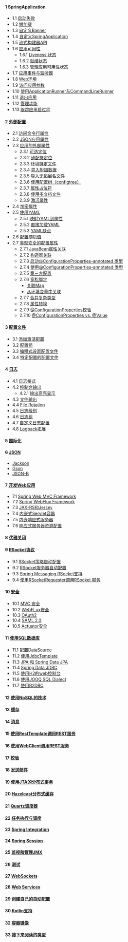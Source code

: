 #### 1 [SpringApplication](https://docs.spring.io/spring-boot/docs/current/reference/html/spring-boot-features.html#boot-features-spring-application)
- 1.1 [启动失败](https://docs.spring.io/spring-boot/docs/current/reference/html/spring-boot-features.html#boot-features-startup-failure)
- 1.2 [懒加载](https://docs.spring.io/spring-boot/docs/current/reference/html/spring-boot-features.html#boot-features-lazy-initialization)
- 1.3 [自定义Banner](https://docs.spring.io/spring-boot/docs/current/reference/html/spring-boot-features.html#boot-features-banner)
- 1.4 [自定义SpringApplication](https://docs.spring.io/spring-boot/docs/current/reference/html/spring-boot-features.html#boot-features-customizing-spring-application)
- 1.5 [流式构建器API](https://docs.spring.io/spring-boot/docs/current/reference/html/spring-boot-features.html#boot-features-fluent-builder-api)
- 1.6 [应用可用性](https://docs.spring.io/spring-boot/docs/current/reference/html/spring-boot-features.html#boot-features-application-availability)
    + 1.6.1 [Liveness 状态](https://docs.spring.io/spring-boot/docs/current/reference/html/spring-boot-features.html#boot-features-application-availability-liveness-state)
    + 1.6.2 [就绪状态](https://docs.spring.io/spring-boot/docs/current/reference/html/spring-boot-features.html#boot-features-application-availability-readiness-state)
    + 1.6.3 [管理应用可用性状态](https://docs.spring.io/spring-boot/docs/current/reference/html/spring-boot-features.html#boot-features-application-availability-managing)
- 1.7 [应用事件与监听器](https://docs.spring.io/spring-boot/docs/current/reference/html/spring-boot-features.html#boot-features-application-events-and-listeners)
- 1.8 [Web环境](https://docs.spring.io/spring-boot/docs/current/reference/html/spring-boot-features.html#boot-features-web-environment)
- 1.9 [访问应用参数](https://docs.spring.io/spring-boot/docs/current/reference/html/spring-boot-features.html#boot-features-application-arguments)
- 1.10 [使用ApplicationRunner与CommandLineRunner](https://docs.spring.io/spring-boot/docs/current/reference/html/spring-boot-features.html#boot-features-command-line-runner)
- 1.11 [退出应用](https://docs.spring.io/spring-boot/docs/current/reference/html/spring-boot-features.html#boot-features-application-exit)
- 1.12 [管理功能](https://docs.spring.io/spring-boot/docs/current/reference/html/spring-boot-features.html#boot-features-application-admin)
- 1.13 [跟踪应用启过程](https://docs.spring.io/spring-boot/docs/current/reference/html/spring-boot-features.html#boot-features-application-startup-tracking)
#### 2 [外部配置](https://docs.spring.io/spring-boot/docs/current/reference/html/spring-boot-features.html#boot-features-external-config)
- 2.1 [访问命令行属性](https://docs.spring.io/spring-boot/docs/current/reference/html/spring-boot-features.html#boot-features-external-config-command-line-args)
- 2.2 [JSON应用属性](https://docs.spring.io/spring-boot/docs/current/reference/html/spring-boot-features.html#boot-features-external-config-application-json)
- 2.3 [应用的外部属性](https://docs.spring.io/spring-boot/docs/current/reference/html/spring-boot-features.html#boot-features-external-config-files)
    + 2.3.1 [可选定位](https://docs.spring.io/spring-boot/docs/current/reference/html/spring-boot-features.html#boot-features-external-config-optional-prefix)
    + 2.3.2 [通配符定位](https://docs.spring.io/spring-boot/docs/current/reference/html/spring-boot-features.html#boot-features-external-config-files-wildcards)
    + 2.3.3 [环境特定文件](https://docs.spring.io/spring-boot/docs/current/reference/html/spring-boot-features.html#boot-features-external-config-files-profile-specific)
    + 2.3.4 [导入附加数据](https://docs.spring.io/spring-boot/docs/current/reference/html/spring-boot-features.html#boot-features-external-config-files-importing)
    + 2.3.5 [导入无拓展名文件](https://docs.spring.io/spring-boot/docs/current/reference/html/spring-boot-features.html#importing-extensionless-files)
    + 2.3.6 [使用配置树（configtree）](https://docs.spring.io/spring-boot/docs/current/reference/html/spring-boot-features.html#boot-features-external-config-files-configtree)
    + 2.3.7 [属性占位符](https://docs.spring.io/spring-boot/docs/current/reference/html/spring-boot-features.html#boot-features-external-config-placeholders-in-properties)
    + 2.3.8 [使用多文档文件](https://docs.spring.io/spring-boot/docs/current/reference/html/spring-boot-features.html#boot-features-external-config-files-multi-document)
    + 2.3.9 [激活属性](https://docs.spring.io/spring-boot/docs/current/reference/html/spring-boot-features.html#boot-features-external-config-file-activation-properties)
- 2.4 [加密属性](https://docs.spring.io/spring-boot/docs/current/reference/html/spring-boot-features.html#boot-features-encrypting-properties)
- 2.5 [使用YAML](https://docs.spring.io/spring-boot/docs/current/reference/html/spring-boot-features.html#boot-features-external-config-yaml)
    + 2.5.1 [映射YAML到属性](https://docs.spring.io/spring-boot/docs/current/reference/html/spring-boot-features.html#mapping-yaml-to-properties)
    + 2.5.2 [直接加载YAML](https://docs.spring.io/spring-boot/docs/current/reference/html/spring-boot-features.html#boot-features-external-config-exposing-yaml-to-spring)
    + 2.5.3 [YAML缺点](https://docs.spring.io/spring-boot/docs/current/reference/html/spring-boot-features.html#boot-features-external-config-yaml-shortcomings)
- 2.6 [配置随机值](https://docs.spring.io/spring-boot/docs/current/reference/html/spring-boot-features.html#boot-features-external-config-random-values)
- 2.7 [类型安全的配置属性](https://docs.spring.io/spring-boot/docs/current/reference/html/spring-boot-features.html#boot-features-external-config-typesafe-configuration-properties)
    + 2.7.1 [JavaBean属性关联](https://docs.spring.io/spring-boot/docs/current/reference/html/spring-boot-features.html#boot-features-external-config-java-bean-binding)
    + 2.7.2 [构造器关联](https://docs.spring.io/spring-boot/docs/current/reference/html/spring-boot-features.html#boot-features-external-config-constructor-binding)
    + 2.7.3 [启动@ConfigurationProperties-annotated 类型](https://docs.spring.io/spring-boot/docs/current/reference/html/spring-boot-features.html#boot-features-external-config-enabling)
    + 2.7.4 [使用@ConfigurationProperties-annotated 类型](https://docs.spring.io/spring-boot/docs/current/reference/html/spring-boot-features.html#boot-features-external-config-using)
    + 2.7.5 [第三方配置](https://docs.spring.io/spring-boot/docs/current/reference/html/spring-boot-features.html#boot-features-external-config-3rd-party-configuration)
    + 2.7.6 [宽松绑定](https://docs.spring.io/spring-boot/docs/current/reference/html/spring-boot-features.html#boot-features-external-config-relaxed-binding)
        - [关联Map](https://docs.spring.io/spring-boot/docs/current/reference/html/spring-boot-features.html#boot-features-external-config-relaxed-binding-maps)
        - [从环境变量中关联](https://docs.spring.io/spring-boot/docs/current/reference/html/spring-boot-features.html#boot-features-external-config-relaxed-binding-from-environment-variables)
    + 2.7.7 [合并复杂类型](https://docs.spring.io/spring-boot/docs/current/reference/html/spring-boot-features.html#boot-features-external-config-complex-type-merge)
    + 2.7.8 [属性转换](https://docs.spring.io/spring-boot/docs/current/reference/html/spring-boot-features.html#boot-features-external-config-conversion)
    + 2.7.9 [@ConfigurationProperties校验](https://docs.spring.io/spring-boot/docs/current/reference/html/spring-boot-features.html#boot-features-external-config-validation)
    + 2.7.10 [@ConfigurationProperties vs. @Value](https://docs.spring.io/spring-boot/docs/current/reference/html/spring-boot-features.html#boot-features-external-config-vs-value)


#### 3 [配置文件](https://docs.spring.io/spring-boot/docs/current/reference/html/spring-boot-features.html#boot-features-profiles)
- 3.1 [添加激活配置](https://docs.spring.io/spring-boot/docs/current/reference/html/spring-boot-features.html#boot-features-adding-active-profiles)
- 3.2 [配置组](https://docs.spring.io/spring-boot/docs/current/reference/html/spring-boot-features.html#boot-features-profiles-groups)
- 3.3 [编程式设置配置文件](https://docs.spring.io/spring-boot/docs/current/reference/html/spring-boot-features.html#boot-features-profile-specific-configuration)
- 3.4 [特定配置的配置文件](https://docs.spring.io/spring-boot/docs/current/reference/html/spring-boot-features.html#boot-features-profile-specific-configuration)
#### 4 [日志](https://docs.spring.io/spring-boot/docs/current/reference/html/spring-boot-features.html#boot-features-logging)
- 4.1 [日志格式](https://docs.spring.io/spring-boot/docs/current/reference/html/spring-boot-features.html#boot-features-logging-format)
- 4.2 [控制台输出](https://docs.spring.io/spring-boot/docs/current/reference/html/spring-boot-features.html#boot-features-logging-console-output)
    + 4.2.1 [输出高亮显示](https://docs.spring.io/spring-boot/docs/current/reference/html/spring-boot-features.html#boot-features-logging-color-coded-output)
- 4.3 [文件输出](https://docs.spring.io/spring-boot/docs/current/reference/html/spring-boot-features.html#boot-features-logging-file-output)
- 4.4 [File Rotation](https://docs.spring.io/spring-boot/docs/current/reference/html/spring-boot-features.html#boot-features-logging-file-rotation)
- 4.5 [日志级别](https://docs.spring.io/spring-boot/docs/current/reference/html/spring-boot-features.html#boot-features-custom-log-levels)
- 4.6 [日志组](https://docs.spring.io/spring-boot/docs/current/reference/html/spring-boot-features.html#boot-features-custom-log-groups)
- 4.7 [自定义日志配置](https://docs.spring.io/spring-boot/docs/current/reference/html/spring-boot-features.html#boot-features-custom-log-configuration)
- 4.8 [Logback拓展](https://docs.spring.io/spring-boot/docs/current/reference/html/spring-boot-features.html#boot-features-logback-extensions)

#### 5 [国际化](https://docs.spring.io/spring-boot/docs/current/reference/html/spring-boot-features.html#boot-features-internationalization)
#### 6 [JSON](https://docs.spring.io/spring-boot/docs/current/reference/html/spring-boot-features.html#boot-features-json)
- [Jackson](https://docs.spring.io/spring-boot/docs/current/reference/html/spring-boot-features.html#boot-features-json-jackson)
- [Gson](https://docs.spring.io/spring-boot/docs/current/reference/html/spring-boot-features.html#boot-features-json-gson)
- [JSON-B](https://docs.spring.io/spring-boot/docs/current/reference/html/spring-boot-features.html#boot-features-json-json-b)
#### 7 [开发Web应用](https://docs.spring.io/spring-boot/docs/current/reference/html/spring-boot-features.html#boot-features-developing-web-applications)
- 7.1 [Spring Web MVC Framework](https://docs.spring.io/spring-boot/docs/current/reference/html/spring-boot-features.html#boot-features-spring-mvc)
- 7.2 [Spring WebFlux Framework](https://docs.spring.io/spring-boot/docs/current/reference/html/spring-boot-features.html#boot-features-webflux)
- 7.3 [JAX-RS和Jersey](https://docs.spring.io/spring-boot/docs/current/reference/html/spring-boot-features.html#boot-features-jersey)
- 7.4 [内嵌式Servlet容器](https://docs.spring.io/spring-boot/docs/current/reference/html/spring-boot-features.html#boot-features-embedded-container)
- 7.5 [内嵌响应式服务器](https://docs.spring.io/spring-boot/docs/current/reference/html/spring-boot-features.html#boot-features-reactive-server)
- 7.6 [响应式服务器资源配置](https://docs.spring.io/spring-boot/docs/current/reference/html/spring-boot-features.html#boot-features-reactive-server-resources)

#### 8 [优雅关闭](https://docs.spring.io/spring-boot/docs/current/reference/html/spring-boot-features.html#boot-features-graceful-shutdown)
#### 9 [RSocket协议](https://docs.spring.io/spring-boot/docs/current/reference/html/spring-boot-features.html#boot-features-rsocket)
- 9.1 [RSocket策略自动配置](https://docs.spring.io/spring-boot/docs/current/reference/html/spring-boot-features.html#boot-features-rsocket-strategies-auto-configuration)
- 9.2 [RSocket服务器自动配置](https://docs.spring.io/spring-boot/docs/current/reference/html/spring-boot-features.html#boot-features-rsocket-server-auto-configuration)
- 9.3 [Spring Messaging RSocket支持](https://docs.spring.io/spring-boot/docs/current/reference/html/spring-boot-features.html#boot-features-rsocket-messaging)
- 9.4 [使用RSocketRequester调用RSocket 服务](https://docs.spring.io/spring-boot/docs/current/reference/html/spring-boot-features.html#boot-features-rsocket-requester)

#### 10 [安全](https://docs.spring.io/spring-boot/docs/current/reference/html/spring-boot-features.html#boot-features-security)
- 10.1 [MVC 安全](https://docs.spring.io/spring-boot/docs/current/reference/html/spring-boot-features.html#boot-features-security-mvc)
- 10.2 [WebFLux安全](https://docs.spring.io/spring-boot/docs/current/reference/html/spring-boot-features.html#boot-features-security-webflux)
- 10.3 [OAuth2](https://docs.spring.io/spring-boot/docs/current/reference/html/spring-boot-features.html#boot-features-security-oauth2)
- 10.4 [SAML 2.0](https://docs.spring.io/spring-boot/docs/current/reference/html/spring-boot-features.html#boot-features-security-saml)
- 10.5 [Actuator安全](https://docs.spring.io/spring-boot/docs/current/reference/html/spring-boot-features.html#boot-features-security-actuator)

#### 11 [使用SQL数据库](https://docs.spring.io/spring-boot/docs/current/reference/html/spring-boot-features.html#boot-features-sql)
- 11.1 [配置DataSource](https://docs.spring.io/spring-boot/docs/current/reference/html/spring-boot-features.html#boot-features-configure-datasource)
- 11.2 [使用JdbcTemplate](https://docs.spring.io/spring-boot/docs/current/reference/html/spring-boot-features.html#boot-features-using-jdbc-template)
- 11.3 [JPA 和 Spring Data JPA](https://docs.spring.io/spring-boot/docs/current/reference/html/spring-boot-features.html#boot-features-jpa-and-spring-data)
- 11.4 [Spring Data JDBC](https://docs.spring.io/spring-boot/docs/current/reference/html/spring-boot-features.html#boot-features-data-jdbc)
- 11.5 [使用H2的web控制台](https://docs.spring.io/spring-boot/docs/current/reference/html/spring-boot-features.html#boot-features-sql-h2-console)
- 11.6 [使用JOOQ SQL Dialect](https://docs.spring.io/spring-boot/docs/current/reference/html/spring-boot-features.html#boot-features-jooq)
- 11.7 [使用R2DBC](https://docs.spring.io/spring-boot/docs/current/reference/html/spring-boot-features.html#boot-features-r2dbc)

#### 12 [使用NoSQL的技术](https://docs.spring.io/spring-boot/docs/current/reference/html/spring-boot-features.html#boot-features-nosql)
#### 13 [缓存](https://docs.spring.io/spring-boot/docs/current/reference/html/spring-boot-features.html#boot-features-caching)
#### 14 [消息](https://docs.spring.io/spring-boot/docs/current/reference/html/spring-boot-features.html#boot-features-messaging)
#### 15 [使用RestTemplate调用REST服务](https://docs.spring.io/spring-boot/docs/current/reference/html/spring-boot-features.html#boot-features-resttemplate)
#### 16 [使用WebClient调用REST服务](https://docs.spring.io/spring-boot/docs/current/reference/html/spring-boot-features.html#boot-features-webclient)
#### 17 [校验](https://docs.spring.io/spring-boot/docs/current/reference/html/spring-boot-features.html#boot-features-validation)
#### 18 [发送邮件](https://docs.spring.io/spring-boot/docs/current/reference/html/spring-boot-features.html#boot-features-email)
#### 19 [使用JTA的分布式事务](https://docs.spring.io/spring-boot/docs/current/reference/html/spring-boot-features.html#boot-features-jta)
#### 20 [Hazelcast分布式缓存](https://docs.spring.io/spring-boot/docs/current/reference/html/spring-boot-features.html#boot-features-hazelcast)
#### 21 [Quartz调度器](https://docs.spring.io/spring-boot/docs/current/reference/html/spring-boot-features.html#boot-features-quartz)
#### 22 [任务执行与调度](https://docs.spring.io/spring-boot/docs/current/reference/html/spring-boot-features.html#boot-features-task-execution-scheduling)
#### 23 [Spring Integration](https://docs.spring.io/spring-boot/docs/current/reference/html/spring-boot-features.html#boot-features-integration)
#### 24 [Spring Session](https://docs.spring.io/spring-boot/docs/current/reference/html/spring-boot-features.html#boot-features-session)
#### 25 [监视和管理JMX](https://docs.spring.io/spring-boot/docs/current/reference/html/spring-boot-features.html#boot-features-jmx)
#### 26 [测试](https://docs.spring.io/spring-boot/docs/current/reference/html/spring-boot-features.html#boot-features-testing)
#### 27 [WebSockets](https://docs.spring.io/spring-boot/docs/current/reference/html/spring-boot-features.html#boot-features-websockets)
#### 28 [Web Services](https://docs.spring.io/spring-boot/docs/current/reference/html/spring-boot-features.html#boot-features-webservices)
#### 29 [创建自己的自动配置](https://docs.spring.io/spring-boot/docs/current/reference/html/spring-boot-features.html#boot-features-developing-auto-configuration)
#### 30 [Kotlin支持](https://docs.spring.io/spring-boot/docs/current/reference/html/spring-boot-features.html#boot-features-kotlin)
#### 32 [容器镜像](https://docs.spring.io/spring-boot/docs/current/reference/html/spring-boot-features.html#boot-features-container-images)
#### 33 [接下来阅读的类型](https://docs.spring.io/spring-boot/docs/current/reference/html/spring-boot-features.html#boot-features-whats-next)
